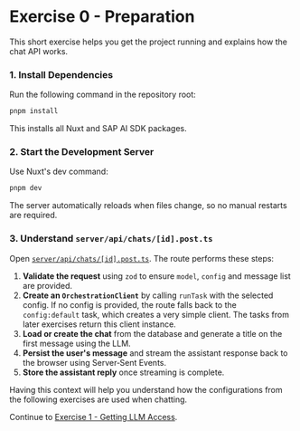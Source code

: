 # Exercise 0 - Preparation

This short exercise helps you get the project running and explains how the chat API works.

### 1. Install Dependencies
Run the following command in the repository root:
```bash
pnpm install
```
This installs all Nuxt and SAP AI SDK packages.

### 2. Start the Development Server
Use Nuxt's dev command:
```bash
pnpm dev
```
The server automatically reloads when files change, so no manual restarts are required.

### 3. Understand `server/api/chats/[id].post.ts`
Open [`server/api/chats/[id].post.ts`](../../server/api/chats/%5Bid%5D.post.ts). The route performs these steps:
1. **Validate the request** using `zod` to ensure `model`, `config` and message list are provided.
2. **Create an `OrchestrationClient`** by calling `runTask` with the selected config. If no config is provided, the route falls back to the `config:default` task, which creates a very simple client. The tasks from later exercises return this client instance.
3. **Load or create the chat** from the database and generate a title on the first message using the LLM.
4. **Persist the user's message** and stream the assistant response back to the browser using Server‑Sent Events.
5. **Store the assistant reply** once streaming is complete.

Having this context will help you understand how the configurations from the following exercises are used when chatting.

Continue to [Exercise 1 - Getting LLM Access](../ex1/README.md).
